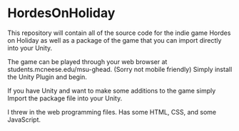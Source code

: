 # HordesOnHoliday
This repository will contain all of the source code for the indie game Hordes on Holiday
as well as a package of the game that you can import directly into your Unity.

The game can be played through your web browser at students.mcneese.edu/msu-ghead. (Sorry not mobile friendly)
Simply install the Unity Plugin and begin.

If you have Unity and want to make some additions to the game simply Import the package file into your Unity.

I threw in the web programming files. Has some HTML, CSS, and some JavaScript.
